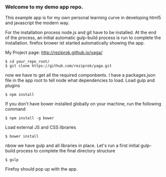 ### Welcome to my demo app repo.
This example app is for my own personal learning curve in developing html5 and javascript the modern way.
  
For the installation process node.js and git have to be installed. At the end of the process, an initial automatic gulp-build process is run to complete the installation. firefox brower ist started automatically showing the app.
  
My Project page: http://reziprok.github.io/yaga/
  
``` 
$ cd your_repo_root/
$ git clone https://github.com/reziprok/yaga.git
```
  
now we have to get all the required componbents. I have a packages.json file in the app root to tell node what dependencies to load.
Load gulp and plugins
```  
$ npm install
```  
  
If you don't have bower installed globally on your machine, run the following command
```  
$ npm install -g bower
``` 
  
Load external JS and CSS libraries  
```  
$ bower install
``` 
  
nbow we have gulp and all libraries in place. Let's run a first initial gulp-build process to complete the final directory structure
```  
$ gulp
``` 
Firefoy should pop up with the app.  

